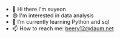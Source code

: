 - 👋 Hi there I'm suyeon
- 😄 I'm interested in data analysis
- 🌱 I’m currently learning Python and sql
- 📫 How to reach me: beery12@daum.net

